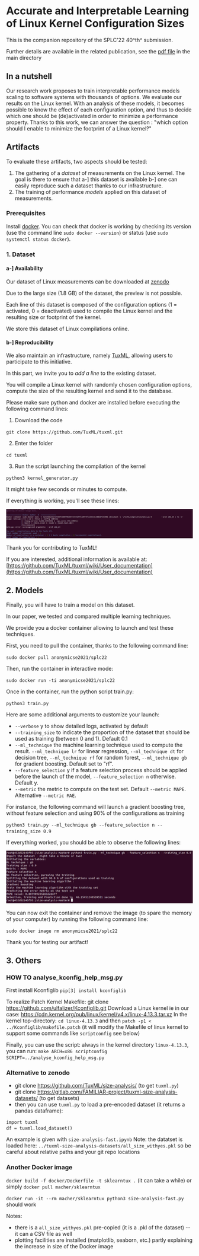 # Accurate and Interpretable Learning of Linux Kernel Configuration Sizes

This is the companion repository of the SPLC'22 40^th^ submission.

Further details are available in the related publication, see the [pdf file](https://github.com/TuxML/size-analysis/blob/master/SPLC_2022___Linux_Kernel_Size.pdf) in the main directory 

## In a nutshell

Our research work proposes to train interpretable performance models scaling to software systems with thousands of options. We evaluate our results on the Linux kernel. With an analysis of these models, it becomes possible to know the effect of each configuration option, and thus to decide which one should be (de)activated in order to minimize a performance property. Thanks to this work, we can answer the question : "which option should I enable to minimize the footprint of a Linux kernel?"

## Artifacts

To evaluate these artifacts, two aspects should be tested:
1. The gathering of a *dataset* of measurements on the Linux kernel. The goal is there to ensure that a-] this dataset is available b-] one can easily reproduce such a dataset thanks to our infrastructure.
2. The training of performance *models* applied on this dataset of measurements.

### Prerequisites

Install [docker](https://docs.docker.com/get-docker/). You can check that docker is working by checking its version (use the command line ```sudo docker --version```) or status (use ```sudo systemctl status docker```).

### 1. Dataset

#### a-] Availability

Our dataset of Linux measurements can be downloaded at [zenodo](https://zenodo.org/record/4943884#.YqG5cTlByV4)

Due to the large size (1.8 GB) of the dataset, the preview is not possible.

Each line of this dataset is composed of the configuration options (1 = activated, 0 = deactivated) used to compile the Linux kernel and the resulting size or footprint of the kernel.

We store this dataset of Linux compilations online.

#### b-] Reproducibility

We also maintain an infrastructure, namely [TuxML](https://github.com/TuxML/tuxml), allowing users to participate to this initiative.

In this part, we invite you to *add a line* to the existing dataset.

You will compile a Linux kernel with randomly chosen configuration options, compute the size of the resulting kernel and send it to the database. 

Please make sure python and docker are installed before executing the following command lines:

1. Download the code

`git clone https://github.com/TuxML/tuxml.git`

2. Enter the folder

`cd tuxml`

3. Run the script launching the compilation of the kernel

`python3 kernel_generator.py`

It might take few seconds or minutes to compute.

If everything is working, you'll see these lines:

![screen1](https://github.com/TuxML/size-analysis/blob/master/output-figs/screen1.png)

Thank you for contributing to TuxML!

If you are interested, additional information is available at:
[https://github.com/TuxML/tuxml/wiki/User_documentation](https://github.com/TuxML/tuxml/wiki/User_documentation)

## 2. Models

Finally, you will have to train a model on this dataset.

In our paper, we tested and compared multiple learning techniques. 

We provide you a docker container allowing to launch and test these techniques.

First, you need to pull the container, thanks to the following command line:

`sudo docker pull anonymicse2021/splc22`

Then, run the container in interactive mode:

`sudo docker run -ti anonymicse2021/splc22`

Once in the container, run the python script train.py:

`python3 train.py`

Here are some additional arguments to customize your launch:
- `--verbose` y to show detailed logs, activated by default
- `--training_size` to indicate the proportion of the dataset that should be used as training (between 0 and 1). Default 0.1
- `--ml_technique` the machine learning technique used to compute the result. `--ml_technique lr` for linear regression, `--ml_technique dt` for decision tree, `--ml_technique rf` for random forest, `--ml_technique gb` for gradient boosting. Default set to "rf".
- `--feature_selection` y if a feature selection process should be applied before the launch of the model, `--feature_selection n` otherwise. Default y.
- `--metric` the metric to compute on the test set. Default `--metric MAPE`. Alternative `--metric MAE`.

For instance, the following command will launch a gradient boosting tree, without feature selection and using 90% of the configurations as training

`python3 train.py --ml_technique gb --feature_selection n --training_size 0.9`

If everything worked, you should be able to observe the following lines:

![screen2](https://github.com/TuxML/size-analysis/blob/master/output-figs/screen2.png)

You can now exit the container and remove the image (to spare the memory of your computer) by running the following command line:

`sudo docker image rm anonymicse2021/splc22`

Thank you for testing our artifact!

## 3. Others

### HOW TO analyse_kconfig_help_msg.py 

First install Kconfiglib
`pip[3] install kconfiglib`

To realize Patch Kernel Makefile:
git clone https://github.com/ulfalizer/Kconfiglib.git
Download a Linux kernel ie in our case: https://cdn.kernel.org/pub/linux/kernel/v4.x/linux-4.13.3.tar.xz
In the kernel top-directory: 
`cd linux-4.13.3`
and then `patch -p1 < ../Kconfiglib/makefile.patch`
(it will modify the Makefile of linux kernel to support some commands like `scriptconfig` see below)

Finally, you can use the script: always in the kernel directory `linux-4.13.3`, you can run:
`make ARCH=x86 scriptconfig SCRIPT=../analyse_kconfig_help_msg.py`

### Alternative to zenodo

 * git clone https://github.com/TuxML/size-analysis/ (to get `tuxml.py`)
 * git clone https://gitlab.com/FAMILIAR-project/tuxml-size-analysis-datasets/ (to get datasets)
 * then you can use `tuxml.py` to load a pre-encoded dataset (it returns a pandas dataframe): 
```
import tuxml
df = tuxml.load_dataset()
```
An example is given with `size-analysis-fast.ipynb`
Note: the datatset is loaded here: `../tuxml-size-analysis-datasets/all_size_withyes.pkl` so be careful about relative paths and your git repo locations 

### Another Docker image

`docker build -f docker/Dockerfile -t sklearntux .` (it can take a while)
or simply `docker pull macher/sklearntux` 

`docker run -it --rm macher/sklearntux python3 size-analysis-fast.py` should work 

Notes: 
 * there is a `all_size_withyes.pkl` pre-copied (it is a .pkl of the dataset) -- it can a CSV file as well 
 * plotting facilities are installed (matplotlib, seaborn, etc.) partly explaining the increase in size of the Docker image 




